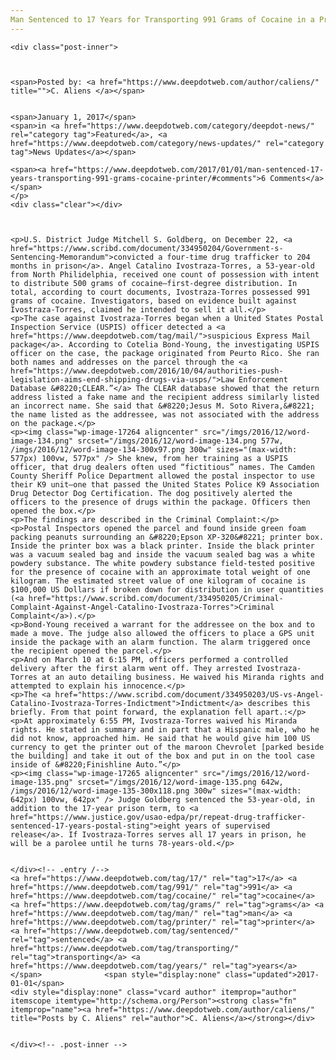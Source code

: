 ```yaml
---
Man Sentenced to 17 Years for Transporting 991 Grams of Cocaine in a Printer
---
```

<article class="post-listing post-17261 post type-post status-publish format-standard has-post-thumbnail hentry  tag-2684 tag-4752 tag-cocaine tag-grams tag-man tag-printer tag-sentenced tag-transporting tag-years">
    
    <div class="post-inner">
    
    
        
    <span>Posted by: <a href="https://www.deepdotweb.com/author/caliens/" title="">C. Aliens </a></span>
    
    
    <span>January 1, 2017</span>
    <span>in <a href="https://www.deepdotweb.com/category/deepdot-news/" rel="category tag">Featured</a>, <a href="https://www.deepdotweb.com/category/news-updates/" rel="category tag">News Updates</a></span>
    
    <span><a href="https://www.deepdotweb.com/2017/01/01/man-sentenced-17-years-transporting-991-grams-cocaine-printer/#comments">6 Comments</a></span>
    </p>
    <div class="clear"></div>
    
    
    
    <p>U.S. District Judge Mitchell S. Goldberg, on December 22, <a href="https://www.scribd.com/document/334950204/Government-s-Sentencing-Memorandum">convicted a four-time drug trafficker to 204 months in prison</a>. Angel Catalino Ivostraza-Torres, a 53-year-old from North Philidelphia, received one count of possession with intent to distribute 500 grams of cocaine—first-degree distribution. In total, according to court documents, Ivostraza-Torres possessed 991 grams of cocaine. Investigators, based on evidence built against Ivostraza-Torres, claimed he intended to sell it all.</p>
    <p>The case against Ivostraza-Torres began when a United States Postal Inspection Service (USPIS) officer detected a <a href="https://www.deepdotweb.com/tag/mail/">suspicious Express Mail package</a>. According to Cotelia Bond-Young, the investigating USPIS officer on the case, the package originated from Peurto Rico. She ran both names and addresses on the parcel through the <a href="https://www.deepdotweb.com/2016/10/04/authorities-push-legislation-aims-end-shipping-drugs-via-usps/">Law Enforcement Database &#8220;CLEAR.”</a> The CLEAR database showed that the return address listed a fake name and the recipient address similarly listed an incorrect name. She said that &#8220;Jesus M. Soto Rivera,&#8221; the name listed as the addressee, was not associated with the address on the package.</p>
    <p><img class="wp-image-17264 aligncenter" src="/imgs/2016/12/word-image-134.png" srcset="/imgs/2016/12/word-image-134.png 577w, /imgs/2016/12/word-image-134-300x97.png 300w" sizes="(max-width: 577px) 100vw, 577px" /> She knew, from her training as a USPIS officer, that drug dealers often used “fictitious” names. The Camden County Sheriff Police Department allowed the postal inspector to use their K9 unit—one that passed the United States Police K9 Association Drug Detector Dog Certification. The dog positively alerted the officers to the presence of drugs within the package. Officers then opened the box.</p>
    <p>The findings are described in the Criminal Complaint:</p>
    <p>Postal Inspectors opened the parcel and found inside green foam packing peanuts surrounding an &#8220;Epson XP-320&#8221; printer box. Inside the printer box was a black printer. Inside the black printer was a vacuum sealed bag and inside the vacuum sealed bag was a white powdery substance. The white powdery substance field-tested positive for the presence of cocaine with an approximate total weight of one kilogram. The estimated street value of one kilogram of cocaine is $100,000 US Dollars if broken down for distribution in user quantities (<a href="https://www.scribd.com/document/334950205/Criminal-Complaint-Against-Angel-Catalino-Ivostraza-Torres">Criminal Complaint</a>).</p>
    <p>Bond-Young received a warrant for the addressee on the box and to made a move. The judge also allowed the officers to place a GPS unit inside the package with an alarm function. The alarm triggered once the recipient opened the parcel.</p>
    <p>And on March 10 at 6:15 PM, officers performed a controlled delivery after the first alarm went off. They arrested Ivostraza-Torres at an auto detailing business. He waived his Miranda rights and attempted to explain his innocence.</p>
    <p>The <a href="https://www.scribd.com/document/334950203/US-vs-Angel-Catalino-Ivostraza-Torres-Indictment">Indictment</a> describes this briefly. From that point forward, the explanation fell apart.:</p>
    <p>At approximately 6:55 PM, Ivostraza-Torres waived his Miranda rights. He stated in summary and in part that a Hispanic male, who he did not know, approached him. He said that he would give him 100 US currency to get the printer out of the maroon Chevrolet [parked beside the building] and take it out of the box and put in on the tool case inside of &#8220;Finishline Auto.”</p>
    <p><img class="wp-image-17265 aligncenter" src="/imgs/2016/12/word-image-135.png" srcset="/imgs/2016/12/word-image-135.png 642w, /imgs/2016/12/word-image-135-300x118.png 300w" sizes="(max-width: 642px) 100vw, 642px" /> Judge Goldberg sentenced the 53-year-old, in addition to the 17-year prison term, to <a href="https://www.justice.gov/usao-edpa/pr/repeat-drug-trafficker-sentenced-17-years-postal-sting">eight years of supervised release</a>. If Ivostraza-Torres serves all 17 years in prison, he will be a parolee until he turns 78-years-old.</p>
    
    
    </div><!-- .entry /-->
    <a href="https://www.deepdotweb.com/tag/17/" rel="tag">17</a> <a href="https://www.deepdotweb.com/tag/991/" rel="tag">991</a> <a href="https://www.deepdotweb.com/tag/cocaine/" rel="tag">cocaine</a> <a href="https://www.deepdotweb.com/tag/grams/" rel="tag">grams</a> <a href="https://www.deepdotweb.com/tag/man/" rel="tag">man</a> <a href="https://www.deepdotweb.com/tag/printer/" rel="tag">printer</a> <a href="https://www.deepdotweb.com/tag/sentenced/" rel="tag">sentenced</a> <a href="https://www.deepdotweb.com/tag/transporting/" rel="tag">transporting</a> <a href="https://www.deepdotweb.com/tag/years/" rel="tag">years</a></span>				<span style="display:none" class="updated">2017-01-01</span>
    <div style="display:none" class="vcard author" itemprop="author" itemscope itemtype="http://schema.org/Person"><strong class="fn" itemprop="name"><a href="https://www.deepdotweb.com/author/caliens/" title="Posts by C. Aliens" rel="author">C. Aliens</a></strong></div>
    
    
    </div><!-- .post-inner -->
</article><!-- .post-listing -->

